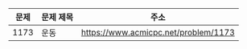 | 문제 | 문제 제목 | 주소                                 |
| ---- | --------- | ------------------------------------ |
| 1173 | 운동      | https://www.acmicpc.net/problem/1173 |
